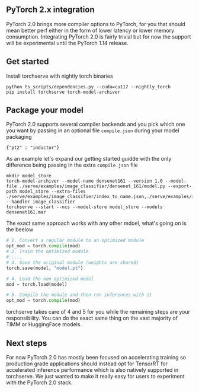 ## PyTorch 2.x integration

PyTorch 2.0 brings more compiler options to PyTorch, for you that should mean better perf either in the form of lower latency or lower memory consumption. Integrating PyTorch 2.0 is fairly trivial but for now the support will be experimental until the PyTorch 1.14 release.

## Get started

Install torchserve with nightly torch binaries

```
python ts_scripts/dependencies.py --cuda=cu117 --nightly_torch
pip install torchserve torch-model-archiver
```

## Package your model

PyTorch 2.0 supports several compiler backends and you pick which one you want by passing in an optional file `compile.json` during your model packaging

`{"pt2" : "inductor"}`

As an example let's expand our getting started guidde with the only difference being passing in the extra `compile.json` file

```
mkdir model_store
torch-model-archiver --model-name densenet161 --version 1.0 --model-file ./serve/examples/image_classifier/densenet_161/model.py --export-path model_store --extra-files ./serve/examples/image_classifier/index_to_name.json,./serve/examples/image_classifier/compile.json --handler image_classifier
torchserve --start --ncs --model-store model_store --models densenet161.mar
```

The exact same approach works with any other mdoel, what's going on is the beelow

```python
# 1. Convert a regular module to an optimized module
opt_mod = torch.compile(mod)
# 2. Train the optimized module
# ....
# 3. Save the original module (weights are shared)
torch.save(model, "model.pt")  

# 4. Load the non optimized model
mod = torch.load(model)

# 5. Compile the module and then run inferences with it
opt_mod = torch.compile(mod)
```

torchserve takes care of 4 and 5 for you while the remaining steps are your responsibility. You can do the exact same thing on the vast majority of TIMM or HuggingFace models.

## Next steps

For now PyTorch 2.0 has mostly been focused on accelerating training so production grade applications should instead opt for TensorRT for accelerated inference performance which is also natively supported in torchserve. We just wanted to make it really easy for users to experiment with the PyTorch 2.0 stack.
